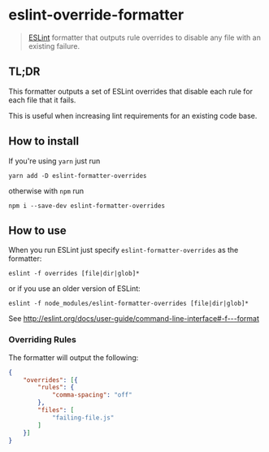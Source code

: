 # eslint-override-formatter

> [ESLint](https://eslint.org) formatter that outputs rule overrides to disable any file with an existing failure. 

## TL;DR

This formatter outputs a set of ESLint overrides that disable each rule for each file that it fails.

This is useful when increasing lint requirements for an existing code base.

## How to install

If you're using `yarn` just run

```shell
yarn add -D eslint-formatter-overrides
```

otherwise with `npm` run

```shell
npm i --save-dev eslint-formatter-overrides
```

## How to use

When you run ESLint just specify `eslint-formatter-overrides` as the formatter:

```shell
eslint -f overrides [file|dir|glob]*
```

or if you use an older version of ESLint:

```shell
eslint -f node_modules/eslint-formatter-overrides [file|dir|glob]*
```

See http://eslint.org/docs/user-guide/command-line-interface#-f---format

### Overriding Rules

The formatter will output the following:

```json
{
    "overrides": [{
        "rules": {
            "comma-spacing": "off"
        },
        "files": [
            "failing-file.js"
        ]
    }]
}     
```
